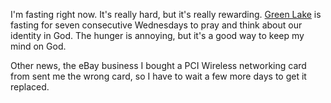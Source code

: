 <p>I'm fasting right now.  It's really hard, but it's really rewarding.  <a href="http://www.greenlakepc.org">Green Lake</a> is fasting for seven consecutive Wednesdays to pray and think about our identity in God.  The hunger is annoying, but it's a good way to keep my mind on God.</p>
<p>Other news, the eBay business I bought a PCI Wireless networking card from sent me the wrong card, so I have to wait a few more days to get it replaced.</p>